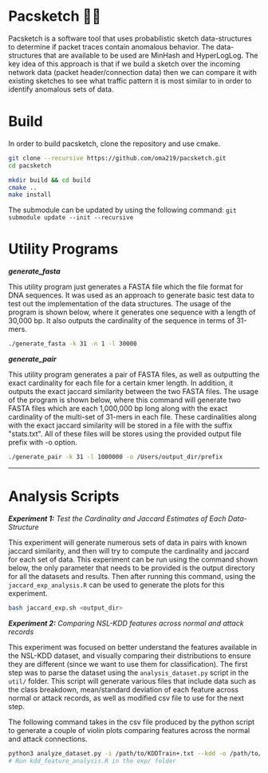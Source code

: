 # Pacsketch :running_man:

Pacsketch is a software tool that uses probabilistic sketch data-structures to determine if packet traces contain anomalous behavior. The data-structures that are available to be used are MinHash and HyperLogLog. The key idea of this approach is that if we build a sketch over the incoming network data (packet header/connection data) then we can compare it with existing sketches to see what traffic pattern it is most similar to in order to identify anomalous sets of data.

# Build
In order to build pacsketch, clone the repository and use cmake.

```sh
git clone --recursive https://github.com/oma219/pacsketch.git
cd pacsketch 

mkdir build && cd build
cmake ..
make install
```
The submodule can be updated by using the following command: `git submodule update --init --recursive`

# Utility Programs

***generate_fasta***

This utility program just generates a FASTA file which the file format for DNA sequences. It was used as an approach to generate basic test data to test out the implementation of the data structures. The usage of the program is shown below, where it generates one sequence with a length of 30,000 bp. It also outputs the cardinality of the sequence in terms of 31-mers.

```sh
./generate_fasta -k 31 -n 1 -l 30000
```

***generate_pair***

This utility program generates a pair of FASTA files, as well as outputting the exact cardinality for each file for a certain kmer length. In addition, it outputs the exact jaccard similarity between the two FASTA files. The usage of the program is shown below, where this command will generate two FASTA files which are each 1,000,000 bp long along with the exact cardinality of the multi-set of 31-mers in each file. These cardinalities along with the exact jaccard similarity will be stored in a file with the suffix "stats.txt". All of these files will be stores using the provided output file prefix with -o option.

```sh
./generate_pair -k 31 -l 1000000 -o /Users/output_dir/prefix
```

*** ***

# Analysis Scripts

***Experiment 1:** Test the Cardinality and Jaccard Estimates of Each Data-Structure*

This experiment will generate numerous sets of data in pairs with known jaccard similarity, and then will try to compute the cardinality and jaccard for each set of data. This experiment can be run using the command shown below, the only parameter that needs to be provided is the output directory for all the datasets and results. Then after running this command, using the `jaccard_exp_analysis.R` can be used to generate the plots for this experiment.

```sh
bash jaccard_exp.sh <output_dir>
```

***Experiment 2:** Comparing NSL-KDD features across normal and attack records*

This experiment was focused on better understand the features available in the NSL-KDD dataset, and visually comparing their distributions to ensure they are different (since we want to use them for classification). The first step was to parse the dataset using the `analysis_dataset.py` script in the `util/` folder. This script will generate various files that include data such as the class breakdown, mean/standard deviation of each feature across normal or attack records, as well as modified csv file to use for the next step. 

The following command takes in the csv file produced by the python script to generate a couple of violin plots comparing features across the normal and attack connections.

```sh
python3 analyze_dataset.py -i /path/to/KDDTrain+.txt --kdd -o /path/to/output/nsl_kdd
# Run kdd_feature_analysis.R in the exp/ folder
```
